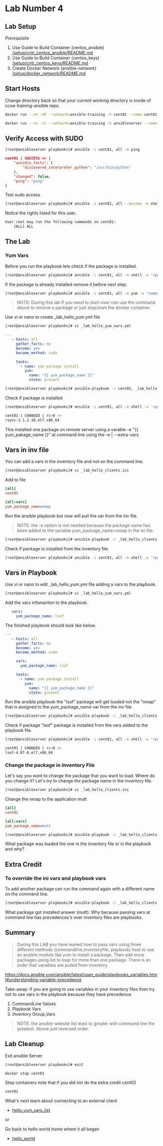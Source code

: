 # Lab Number 4

## Lab Setup

*_Prerequisite_*

1. Use Guide to Build Container (centos_ansible) [/setup/cntr_centos_ansible/README.md](/setup/cntr_centos_ansible/README.md)
1. Use Guide to Build Container (centos_keys) [/setup/cntr_centos_keys/README.md](/setup/cntr_centos_keys/README.md)
1. Create Docker Network (ansible-network) [/setup/docker_network/README.md](/setup/docker_network/README.md)

## Start Hosts

Change directory back so that your current working directory is inside of ccoe-training-ansible repo.

```bash
docker run --rm -dP --network=ansible-training -h cent01 --name cent01 centos_keys
```

```bash
docker run --rm -it --network=ansible-training -h ansibleserver --name ansibleserver -v ${PWD}:/ansible/playbooks -v ${PWD}/infra_files/ssh:/root/.ssh centos_ansible:latest bash
```

## Verify Access with SUDO

```bash
[root@ansibleserver playbooks]# ansible -i cent01, all -m ping 
```

```json
cent01 | SUCCESS => {
    "ansible_facts": {
        "discovered_interpreter_python": "/usr/bin/python"
    }, 
    "changed": false, 
    "ping": "pong"
}
```

Test sudo access 

```bash
[root@ansibleserver playbooks]# ansible -i cent01, all --become -m shell -a 'sudo -l'
```

Notice the rights listed for this user.  

```bash
User root may run the following commands on cent01:
    (ALL) ALL
```

## The Lab

### Yum Vars

Before you run the playbook lets check if the package is installed.

```bash
[root@ansibleserver playbooks]# ansible -i cent01, all -m shell -a 'rpm -qa | grep rsync'
```

If the package is already installed remove it before next step.

```bash
[root@ansibleserver playbooks]# ansible -i cent01, all -m yum -a "name=rsync state=absent" -b --become-method=sudo
```

> NOTE: During this lab if you need to start-over can use the command above to remove a package or just stop/start the docker container.

Use vi or nano to create _lab_hello_yum.yml file

```bash
[root@ansibleserver playbooks]# vi _lab_hello_yum_vars.yml
```

```yaml
---
   - hosts: all 
     gather_facts: no
     become: yes
     become_method: sudo

     tasks:
       - name: yum package install
         yum:
           name: "{{ yum_package_name }}"
           state: present
```


```bash
[root@ansibleserver playbooks]# ansible-playbook -i cent01, _lab_hello_yum_vars.yml -e yum_package_name=rsync 
```

Check if package is installed

```bash
[root@ansibleserver playbooks]# ansible -i cent01, all -m shell -a 'rpm -qa | grep rsync'
```

```bash
cent01 | CHANGED | rc=0 >>
rsync-3.1.2-10.el7.x86_64
```

This installed one package on remote server using a varable -e "{{ yum_pakage_name }}" at command line using the -e | --extra-vars

## Vars in inv file

You can add a vars in the inventory file and not on the command line. 

```bash
[root@ansibleserver playbooks]# vi _lab_hello_clients.ini
```

Add to file

```ini
[all]
cent01

[all:vars]
yum_package_name=nmap
```

Run the ansible playbook but now will pull the var from the inv file.

> NOTE: the -e option is not needed because the package name has been added to the variable yum_package_name=nmap in the ini file.

```bash
[root@ansibleserver playbooks]# ansible-playbook -i _lab_hello_clients.ini _lab_hello_yum_vars.yml 
```

Check if package is installed from the inventory file.

```bash
[root@ansibleserver playbooks]# ansible -i cent01, all -m shell -a 'rpm -qa | grep nmap'
```

## Vars in Playbook

Use vi or nano to edit _lab_hello_yum.yml file adding a vars to the playbook.

```bash
[root@ansibleserver playbooks]# vi _lab_hello_yum_vars.yml
```

Add the vars infomariton to the playbook.

```yaml
   vars:
     yum_package_name: lsof

```

The finished playbook should look like below.

```yaml
---
   - hosts: all 
     gather_facts: no
     become: yes
     become_method: sudo

     vars:
       yum_package_name: lsof

     tasks:
       - name: yum package install
         yum:
           name: "{{ yum_package_name }}"
           state: present
```

Run the ansible playbook the "lsof" package will get loaded not the "nmap" that is assigned to the yum_package_name var from the inv file.

```bash
[root@ansibleserver playbooks]# ansible-playbook -i _lab_hello_clients.ini _lab_hello_yum_vars.yml 
```

Check if package "lsof" package is installed from the vars added to the playbook file.

```bash
[root@ansibleserver playbooks]# ansible -i cent01, all -m shell -a 'rpm -qa | grep lsof'
```

```bash
cent01 | CHANGED | rc=0 >>
lsof-4.87-6.el7.x86_64
```

### Change the package in Inventory File

Let's say you want to change the package that you want to load. Where do you change it? Let's try to change the package name in the inventory file. 

```bash
[root@ansibleserver playbooks]# vi _lab_hello_clients.ini
```

Change the nmap to the application mutt

```ini
[all]
cent01

[all:vars]
yum_package_name=mutt
```

```bash
[root@ansibleserver playbooks]# ansible-playbook -i _lab_hello_clients.ini _lab_hello_yum_vars.yml -v
```

What package was loaded the one in the inventory file or in the playbook and why?

## Extra Credit

### To override the ini vars and playbook vars

To add another package can run the command again with a different name on the command line.

```bash
[root@ansibleserver playbooks]# ansible-playbook -i _lab_hello_clients.ini _lab_hello_yum_vars.yml -e yum_package_name=mutt -v
```

What package got installed answer (mutt). Why because passing vars at command line has precedences's over inventory files are playbooks.

## Summary

> During this LAB you have leaned how to pass vars using three different methods (commandline,inventoryfile, playbook) host to use an ansible module like yum to install a package. Then add more packages using list to loop for more than one package.  There is an order that variables are pulled from inventory

https://docs.ansible.com/ansible/latest/user_guide/playbooks_variables.html#understanding-variable-precedence

Take-away: if you are going to use variables in your inventory files then try not to use vars in the playbook because they have precedence.

1. CommandLine Values
2. Playbook Vars
3. Inventory Group_Vars

> NOTE: the ansible website list least to greater with command line the greatest. Above just reversed order.

## Lab Cleanup

Exit ansible Server

```bash
[root@ansibleserver playbooks]# exit 
```

```bash
docker stop cent01
```

Stop containers note that if you did not do the extra credit cent02

```bash
cent01
```

What's next learn about connecting to an external client

* [hello_yum_vars_list](../5.hello_yum_vars_list/README.md)

or

Go back to hello world home where it all began

* [hello_world](/)